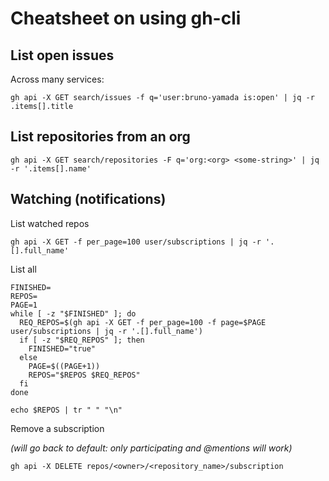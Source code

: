 # Cheatsheet on using gh-cli

## List open issues
Across many services:
```
gh api -X GET search/issues -f q='user:bruno-yamada is:open' | jq -r .items[].title
```

## List repositories from an org

```
gh api -X GET search/repositories -F q='org:<org> <some-string>' | jq -r '.items[].name'
```

## Watching (notifications)

List watched repos
```
gh api -X GET -f per_page=100 user/subscriptions | jq -r '.[].full_name'
```

List all
```
FINISHED=
REPOS=
PAGE=1
while [ -z "$FINISHED" ]; do
  REQ_REPOS=$(gh api -X GET -f per_page=100 -f page=$PAGE user/subscriptions | jq -r '.[].full_name')
  if [ -z "$REQ_REPOS" ]; then
    FINISHED="true"
  else
    PAGE=$((PAGE+1))
    REPOS="$REPOS $REQ_REPOS"
  fi
done

echo $REPOS | tr " " "\n"
```

Remove a subscription

_(will go back to default: only participating and @mentions will work)_
```
gh api -X DELETE repos/<owner>/<repository_name>/subscription
```

